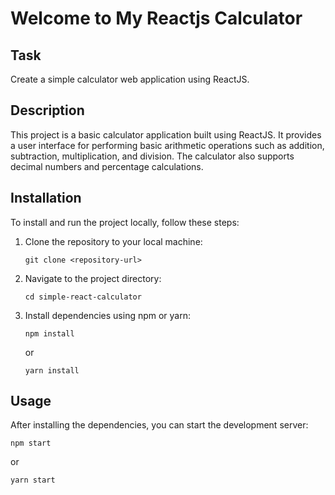 # Welcome to My Reactjs Calculator

## Task
Create a simple calculator web application using ReactJS.

## Description
This project is a basic calculator application built using ReactJS. It provides a user interface for performing basic arithmetic operations such as addition, subtraction, multiplication, and division. The calculator also supports decimal numbers and percentage calculations.

## Installation
To install and run the project locally, follow these steps:

1. Clone the repository to your local machine:
   ```
   git clone <repository-url>
   ```

2. Navigate to the project directory:
   ```
   cd simple-react-calculator
   ```

3. Install dependencies using npm or yarn:
   ```
   npm install
   ```
   or
   ```
   yarn install
   ```

## Usage
After installing the dependencies, you can start the development server:

```
npm start
```
or
```
yarn start
```